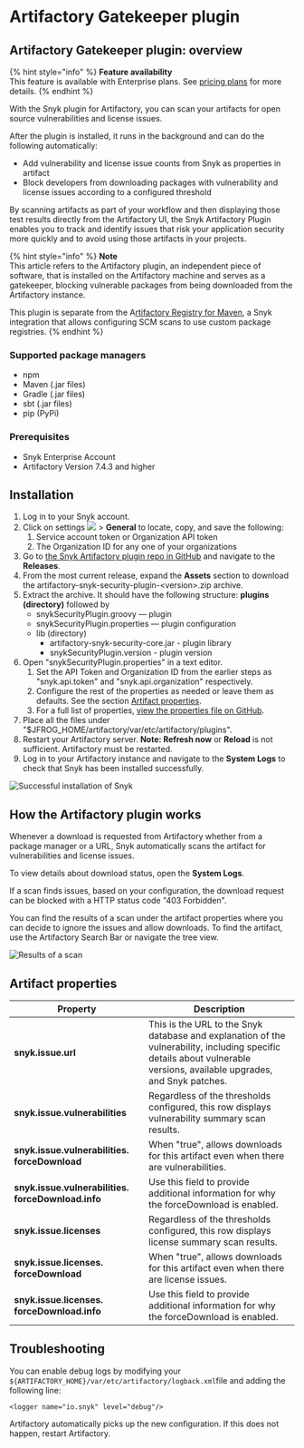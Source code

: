 # Artifactory Gatekeeper plugin

## Artifactory Gatekeeper plugin: overview

{% hint style="info" %}
**Feature availability**\
This feature is available with Enterprise plans. See [pricing plans](https://snyk.io/plans/) for more details.
{% endhint %}

With the Snyk plugin for Artifactory, you can scan your artifacts for open source vulnerabilities and license issues.

After the plugin is installed, it runs in the background and can do the following automatically:

* Add vulnerability and license issue counts from Snyk as properties in artifact
* Block developers from downloading packages with vulnerability and license issues according to a configured threshold

By scanning artifacts as part of your workflow and then displaying those test results directly from the Artifactory UI, the Snyk Artifactory Plugin enables you to track and identify issues that risk your application security more quickly and to avoid using those artifacts in your projects.

{% hint style="info" %}
**Note**\
This article refers to the Artifactory plugin, an independent piece of software, that is installed on the Artifactory machine and serves as a gatekeeper, blocking vulnerable packages from being downloaded from the Artifactory instance.

This plugin is separate from the A[rtifactory Registry for Maven](../package-repository-integrations/artifactory-repository-setup/artifactory-registry-for-maven.md), a Snyk integration that allows configuring SCM scans to use custom package registries.
{% endhint %}

### Supported package managers

* npm
* Maven (.jar files)
* Gradle (.jar files)
* sbt (.jar files)
* pip (PyPi)

### Prerequisites

* Snyk Enterprise Account
* Artifactory Version 7.4.3 and higher

## Installation

1. Log in to your Snyk account.
2. Click on settings ![](../../.gitbook/assets/cog\_icon.png) > **General** to locate, copy, and save the following:
   1. Service account token or Organization API token
   2. The Organization ID for any one of your organizations
3. Go to [the Snyk Artifactory plugin repo in GitHub](https://github.com/snyk/artifactory-snyk-security-plugin) and navigate to the **Releases**.
4. From the most current release, expand the **Assets** section to download the artifactory-snyk-security-plugin-\<version>.zip archive.
5. Extract the archive. It should have the following structure: **plugins (directory)** followed by
   * snykSecurityPlugin.groovy — plugin
   * snykSecurityPlugin.properties — plugin configuration
   * lib (directory)
     * artifactory-snyk-security-core.jar - plugin library
     * snykSecurityPlugin.version - plugin version
6. Open "snykSecurityPlugin.properties" in a text editor.
   1. Set the API Token and Organization ID from the earlier steps as "snyk.api.token" and "snyk.api.organization" respectively.
   2. Configure the rest of the properties as needed or leave them as defaults. See the section [Artifact properties](artifactory-gatekeeper-plugin-overview.md#artifact-properties).
   3. For a full list of properties, [view the properties file on GitHub](https://github.com/snyk/artifactory-snyk-security-plugin/blob/master/core/src/main/groovy/io/snyk/plugins/artifactory/snykSecurityPlugin.properties).
7. Place all the files under "$JFROG\_HOME/artifactory/var/etc/artifactory/plugins".
8. Restart your Artifactory server. **Note: Refresh now** or **Reload** is not sufficient. Artifactory must be restarted.
9. Log in to your Artifactory instance and navigate to the **System Logs** to check that Snyk has been installed successfully.

![Successful installation of Snyk](../../.gitbook/assets/artifactory-system-logs.png)

## How the Artifactory plugin works

Whenever a download is requested from Artifactory whether from a package manager or a URL, Snyk automatically scans the artifact for vulnerabilities and license issues.

To view details about download status, open the **System Logs**.

If a scan finds issues, based on your configuration, the download request can be blocked with a HTTP status code "403 Forbidden".

You can find the results of a scan under the artifact properties where you can decide to ignore the issues and allow downloads. To find the artifact, use the Artifactory Search Bar or navigate the tree view.

![Results of a scan](<../../.gitbook/assets/Screen Shot 2022-02-02 at 9.47.46 AM.png>)

## Artifact properties

| **Property**                                       | **Description**                                                                                                                                                        |
| -------------------------------------------------- | ---------------------------------------------------------------------------------------------------------------------------------------------------------------------- |
| **snyk.issue.url**                                 | This is the URL to the Snyk database and explanation of the vulnerability, including specific details about vulnerable versions, available upgrades, and Snyk patches. |
| **snyk.issue.vulnerabilities**                     | Regardless of the thresholds configured, this row displays vulnerability summary scan results.                                                                         |
| **snyk.issue.vulnerabilities. forceDownload**      | When "true", allows downloads for this artifact even when there are vulnerabilities.                                                                                   |
| **snyk.issue.vulnerabilities. forceDownload.info** | Use this field to provide additional information for why the forceDownload is enabled.                                                                                 |
| **snyk.issue.licenses**                            | Regardless of the thresholds configured, this row displays license summary scan results.                                                                               |
| **snyk.issue.licenses. forceDownload**             | When "true", allows downloads for this artifact even when there are license issues.                                                                                    |
| **snyk.issue.licenses. forceDownload.info**        | Use this field to provide additional information for why the forceDownload is enabled.                                                                                 |

## Troubleshooting

You can enable debug logs by modifying your `${ARTIFACTORY_HOME}/var/etc/artifactory/logback.xml`file and adding the following line:

```
<logger name="io.snyk" level="debug"/>
```

Artifactory automatically picks up the new configuration. If this does not happen, restart Artifactory.
